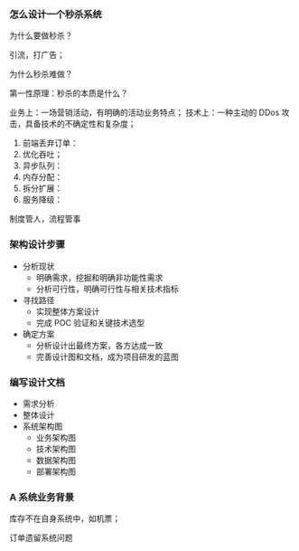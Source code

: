 

### 怎么设计一个秒杀系统

为什么要做秒杀？

引流，打广告；

为什么秒杀难做？

第一性原理：秒杀的本质是什么？

业务上：一场营销活动，有明确的活动业务特点；
技术上：一种主动的 DDos 攻击，具备技术的不确定性和复杂度；


1. 前端丢弃订单：
2. 优化吞吐；
3. 异步队列：
4. 内存分配：
5. 拆分扩展：
6. 服务降级：

制度管人，流程管事

### 架构设计步骤

- 分析现状
    - 明确需求，挖掘和明确非功能性需求
    - 分析可行性，明确可行性与相关技术指标
- 寻找路径
    - 实现整体方案设计
    - 完成 POC 验证和关键技术选型
- 确定方案
    - 分析设计出最终方案，各方达成一致
    - 完善设计图和文档，成为项目研发的蓝图

### 编写设计文档

- 需求分析
- 整体设计
- 系统架构图
    - 业务架构图
    - 技术架构图
    - 数据架构图
    - 部署架构图


### A 系统业务背景

库存不在自身系统中，如机票；

订单遗留系统问题